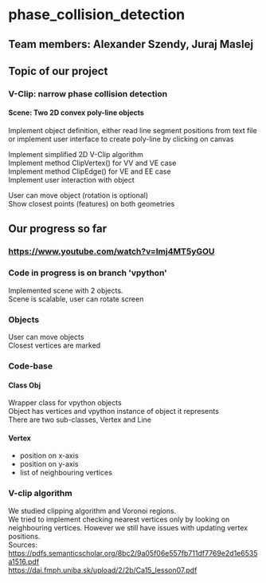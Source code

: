 # phase_collision_detection
## Team members: Alexander Szendy, Juraj Maslej

## Topic of our project
### V-Clip: narrow phase collision detection
#### Scene: Two 2D convex poly-line objects
Implement object definition, 
either read line segment positions from text file
or implement user interface to create poly-line by clicking on canvas <br>
<p>
Implement simplified 2D V-Clip algorithm  <br>
Implement method ClipVertex() for VV and VE case  <br>
Implement method ClipEdge() for VE and EE case  <br>
Implement user interaction with object 
</p>

User can move object (rotation is optional) <br>
Show closest points (features) on both geometries <br>

## Our progress so far
### https://www.youtube.com/watch?v=lmj4MT5yGOU
### Code in progress is on branch 'vpython'
Implemented scene with 2 objects.  <br>
Scene is scalable, user can rotate screen
### Objects
User can move objects <br>
Closest vertices are marked

### Code-base
#### Class Obj <br>
Wrapper class for vpython objects <br>
Object has vertices and vpython instance of object it represents <br>
There are two sub-classes, Vertex and Line <br>
#### Vertex <br>
 - position on x-axis <br>
 - position on y-axis <br>
 - list of neighbouring vertices <br>

### V-clip algorithm

We studied clipping algorithm and Voronoi regions. <br>
We tried to implement checking nearest vertices only by looking on 
neighbouring vertices. However we still have issues with updating vertex positions. <br>
Sources: https://pdfs.semanticscholar.org/8bc2/9a05f06e557fb711df7769e2d1e6535a1516.pdf <br>
https://dai.fmph.uniba.sk/upload/2/2b/Ca15_lesson07.pdf
